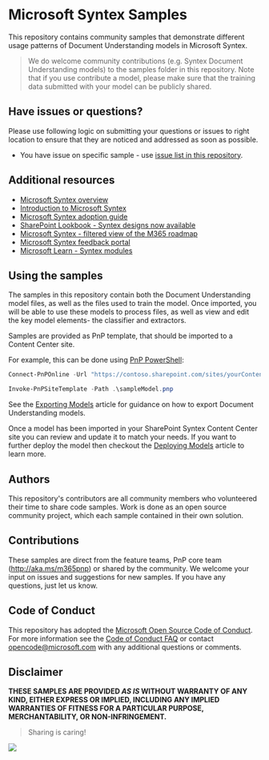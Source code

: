 # Microsoft Syntex Samples

This repository contains community samples that demonstrate different usage patterns of Document Understanding models in Microsoft Syntex.

> We do welcome community contributions (e.g. Syntex Document Understanding models) to the samples folder in this repository. Note that if you use contribute a model, please make sure that the training data submitted with your model can be publicly shared.

## Have issues or questions?

Please use following logic on submitting your questions or issues to right location to ensure that they are noticed and addressed as soon as possible.

* You have issue on specific sample - use [issue list in this repository](https://github.com/pnp/syntex-samples/issues).

## Additional resources

* [Microsoft Syntex overview](https://aka.ms/SharePointSyntex)
* [Introduction to Microsoft Syntex](https://docs.microsoft.com/en-us/microsoft-365/contentunderstanding/)
* [Microsoft Syntex adoption guide](https://adoption.microsoft.com/sharepoint-syntex-adoption)
* [SharePoint Lookbook - Syntex designs now available](https://lookbook.microsoft.com/)
* [Microsoft Syntex - filtered view of the M365 roadmap](https://aka.ms/SyntexRoadmap)
* [Microsoft Syntex feedback portal](https://aka.ms/Syntex/Feedback)
* [Microsoft Learn - Syntex modules](https://docs.microsoft.com/en-us/learn/paths/syntex-get-started)

## Using the samples

The samples in this repository contain both the Document Understanding model files, as well as the files used to train the model. Once imported, you will be able to use these models to process files, as well as view and edit the key model elements- the classifier and extractors.

Samples are provided as PnP template, that should be imported to a Content Center site.

For example, this can be done using [PnP PowerShell](https://pnp.github.io/powershell/):

```powershell
Connect-PnPOnline -Url "https://contoso.sharepoint.com/sites/yourContentCenter"

Invoke-PnPSiteTemplate -Path .\sampleModel.pnp
```

See the [Exporting Models](docs/Exporting-Models.md) article for guidance on how to export Document Understanding models.

Once a model has been imported in your SharePoint Syntex Content Center site you can review and update it to match your needs. If you want to further deploy the model then checkout the [Deploying Models](docs/Deploying-Models.md) article to learn more.

## Authors

This repository's contributors are all community members who volunteered their time to share code samples. Work is done as an open source community project, which each sample contained in their own solution.

## Contributions

These samples are direct from the feature teams, PnP core team (http://aka.ms/m365pnp) or shared by the community. We welcome your input on issues and suggestions for new samples. If you have any questions, just let us know.

## Code of Conduct

This repository has adopted the [Microsoft Open Source Code of Conduct](https://opensource.microsoft.com/codeofconduct/). For more information see the [Code of Conduct FAQ](https://opensource.microsoft.com/codeofconduct/faq/) or contact [opencode@microsoft.com](mailto:opencode@microsoft.com) with any additional questions or comments.

## Disclaimer

**THESE SAMPLES ARE PROVIDED *AS IS* WITHOUT WARRANTY OF ANY KIND, EITHER EXPRESS OR IMPLIED, INCLUDING ANY IMPLIED WARRANTIES OF FITNESS FOR A PARTICULAR PURPOSE, MERCHANTABILITY, OR NON-INFRINGEMENT.**

> Sharing is caring!

<img src="https://pnptelemetry.azurewebsites.net/syntex-samples/readme"/>

